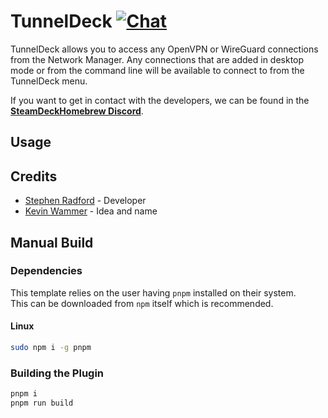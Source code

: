 # TunnelDeck [![Chat](https://img.shields.io/badge/chat-on%20discord-7289da.svg)](https://discord.gg/ZU74G2NJzk)

TunnelDeck allows you to access any OpenVPN or WireGuard connections from the Network Manager. Any connections that are added in desktop mode or from the command line will be available to connect to from the TunnelDeck menu.

If you want to get in contact with the developers, we can be found in the **[SteamDeckHomebrew Discord](https://discord.gg/ZU74G2NJzk)**.

## Usage



## Credits

- [Stephen Radford](https://twitter.com/steve228uk) - Developer
- [Kevin Wammer](https://overkill.wtf) - Idea and name

## Manual Build

### Dependencies

This template relies on the user having `pnpm` installed on their system.  
This can be downloaded from `npm` itself which is recommended. 

#### Linux

```bash
sudo npm i -g pnpm
```

### Building the Plugin

```bash
pnpm i
pnpm run build
```